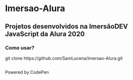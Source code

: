 # Imersao-Alura
<h2>Projetos desenvolvidos na ImersãoDEV JavaScript da Alura 2020</h2>


<h3>Como usar?</h3> 
<p>git clone https://github.com/SamLucena/Imersao-Alura.git<p>

 ##
  
Powered by CodePen
